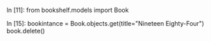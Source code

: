 In [11]: from bookshelf.models import Book

In [15]: bookintance = Book.objects.get(title="Nineteen Eighty-Four")
book.delete()